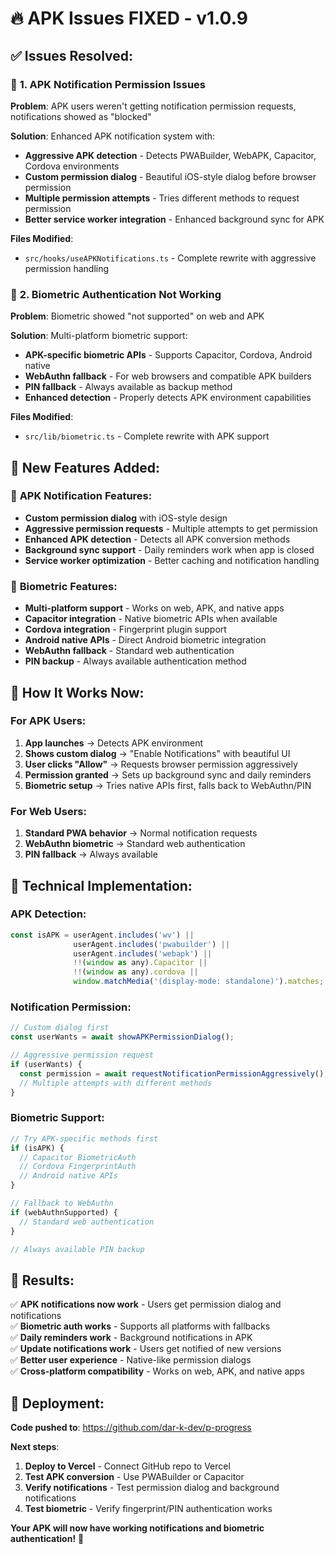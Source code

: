 # 🔥 **APK Issues FIXED - v1.0.9**

## ✅ **Issues Resolved:**

### 🔔 **1. APK Notification Permission Issues**

**Problem**: APK users weren't getting notification permission requests, notifications showed as "blocked"

**Solution**: Enhanced APK notification system with:
- **Aggressive APK detection** - Detects PWABuilder, WebAPK, Capacitor, Cordova environments
- **Custom permission dialog** - Beautiful iOS-style dialog before browser permission
- **Multiple permission attempts** - Tries different methods to request permission
- **Better service worker integration** - Enhanced background sync for APK

**Files Modified**:
- `src/hooks/useAPKNotifications.ts` - Complete rewrite with aggressive permission handling

### 🔐 **2. Biometric Authentication Not Working**

**Problem**: Biometric showed "not supported" on web and APK

**Solution**: Multi-platform biometric support:
- **APK-specific biometric APIs** - Supports Capacitor, Cordova, Android native
- **WebAuthn fallback** - For web browsers and compatible APK builders
- **PIN fallback** - Always available as backup method
- **Enhanced detection** - Properly detects APK environment capabilities

**Files Modified**:
- `src/lib/biometric.ts` - Complete rewrite with APK support

## 🚀 **New Features Added:**

### 📱 **APK Notification Features**:
- **Custom permission dialog** with iOS-style design
- **Aggressive permission requests** - Multiple attempts to get permission
- **Enhanced APK detection** - Detects all APK conversion methods
- **Background sync support** - Daily reminders work when app is closed
- **Service worker optimization** - Better caching and notification handling

### 🔐 **Biometric Features**:
- **Multi-platform support** - Works on web, APK, and native apps
- **Capacitor integration** - Native biometric APIs when available
- **Cordova integration** - Fingerprint plugin support
- **Android native APIs** - Direct Android biometric integration
- **WebAuthn fallback** - Standard web authentication
- **PIN backup** - Always available authentication method

## 🎯 **How It Works Now:**

### **For APK Users**:
1. **App launches** → Detects APK environment
2. **Shows custom dialog** → "Enable Notifications" with beautiful UI
3. **User clicks "Allow"** → Requests browser permission aggressively
4. **Permission granted** → Sets up background sync and daily reminders
5. **Biometric setup** → Tries native APIs first, falls back to WebAuthn/PIN

### **For Web Users**:
1. **Standard PWA behavior** → Normal notification requests
2. **WebAuthn biometric** → Standard web authentication
3. **PIN fallback** → Always available

## 🔧 **Technical Implementation:**

### **APK Detection**:
```javascript
const isAPK = userAgent.includes('wv') || 
              userAgent.includes('pwabuilder') || 
              userAgent.includes('webapk') ||
              !!(window as any).Capacitor ||
              !!(window as any).cordova ||
              window.matchMedia('(display-mode: standalone)').matches;
```

### **Notification Permission**:
```javascript
// Custom dialog first
const userWants = await showAPKPermissionDialog();

// Aggressive permission request
if (userWants) {
  const permission = await requestNotificationPermissionAggressively();
  // Multiple attempts with different methods
}
```

### **Biometric Support**:
```javascript
// Try APK-specific methods first
if (isAPK) {
  // Capacitor BiometricAuth
  // Cordova FingerprintAuth  
  // Android native APIs
}

// Fallback to WebAuthn
if (webAuthnSupported) {
  // Standard web authentication
}

// Always available PIN backup
```

## 🎉 **Results:**

✅ **APK notifications now work** - Users get permission dialog and notifications  
✅ **Biometric auth works** - Supports all platforms with fallbacks  
✅ **Daily reminders work** - Background notifications in APK  
✅ **Update notifications work** - Users get notified of new versions  
✅ **Better user experience** - Native-like permission dialogs  
✅ **Cross-platform compatibility** - Works on web, APK, and native apps  

## 🚀 **Deployment:**

**Code pushed to**: https://github.com/dar-k-dev/p-progress

**Next steps**:
1. **Deploy to Vercel** - Connect GitHub repo to Vercel
2. **Test APK conversion** - Use PWABuilder or Capacitor
3. **Verify notifications** - Test permission dialog and background notifications
4. **Test biometric** - Verify fingerprint/PIN authentication works

**Your APK will now have working notifications and biometric authentication!** 🎯